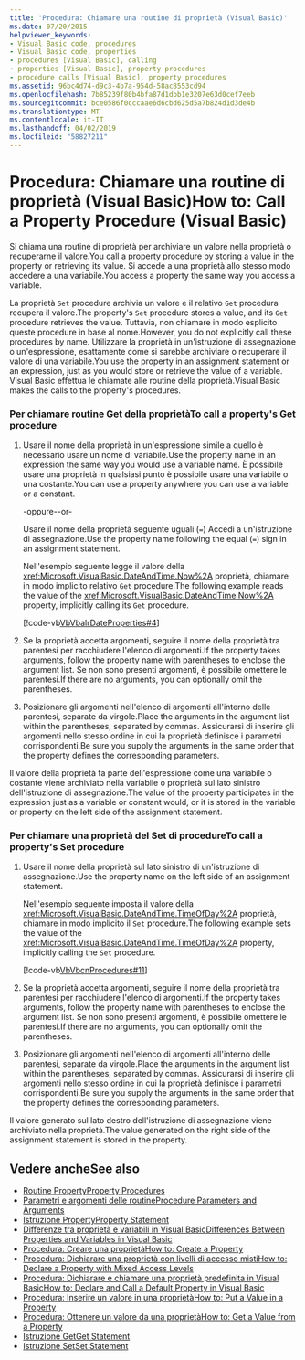 ```yaml
---
title: 'Procedura: Chiamare una routine di proprietà (Visual Basic)'
ms.date: 07/20/2015
helpviewer_keywords:
- Visual Basic code, procedures
- Visual Basic code, properties
- procedures [Visual Basic], calling
- properties [Visual Basic], property procedures
- procedure calls [Visual Basic], property procedures
ms.assetid: 96bc4d74-d9c3-4b7a-954d-58ac8553cd94
ms.openlocfilehash: 7b85239f80b4bfa87d1dbb1e3207e63d0cef7eeb
ms.sourcegitcommit: bce0586f0cccaae6d6cbd625d5a7b824d1d3de4b
ms.translationtype: MT
ms.contentlocale: it-IT
ms.lasthandoff: 04/02/2019
ms.locfileid: "58827211"
---
```

# <a name="how-to-call-a-property-procedure-visual-basic"></a><span data-ttu-id="efe57-102">Procedura: Chiamare una routine di proprietà (Visual Basic)</span><span class="sxs-lookup"><span data-stu-id="efe57-102">How to: Call a Property Procedure (Visual Basic)</span></span>
<span data-ttu-id="efe57-103">Si chiama una routine di proprietà per archiviare un valore nella proprietà o recuperarne il valore.</span><span class="sxs-lookup"><span data-stu-id="efe57-103">You call a property procedure by storing a value in the property or retrieving its value.</span></span> <span data-ttu-id="efe57-104">Si accede a una proprietà allo stesso modo accedere a una variabile.</span><span class="sxs-lookup"><span data-stu-id="efe57-104">You access a property the same way you access a variable.</span></span>  
  
 <span data-ttu-id="efe57-105">La proprietà `Set` procedure archivia un valore e il relativo `Get` procedura recupera il valore.</span><span class="sxs-lookup"><span data-stu-id="efe57-105">The property's `Set` procedure stores a value, and its `Get` procedure retrieves the value.</span></span> <span data-ttu-id="efe57-106">Tuttavia, non chiamare in modo esplicito queste procedure in base al nome.</span><span class="sxs-lookup"><span data-stu-id="efe57-106">However, you do not explicitly call these procedures by name.</span></span> <span data-ttu-id="efe57-107">Utilizzare la proprietà in un'istruzione di assegnazione o un'espressione, esattamente come si sarebbe archiviare o recuperare il valore di una variabile.</span><span class="sxs-lookup"><span data-stu-id="efe57-107">You use the property in an assignment statement or an expression, just as you would store or retrieve the value of a variable.</span></span> <span data-ttu-id="efe57-108">Visual Basic effettua le chiamate alle routine della proprietà.</span><span class="sxs-lookup"><span data-stu-id="efe57-108">Visual Basic makes the calls to the property's procedures.</span></span>  
  
### <a name="to-call-a-propertys-get-procedure"></a><span data-ttu-id="efe57-109">Per chiamare routine Get della proprietà</span><span class="sxs-lookup"><span data-stu-id="efe57-109">To call a property's Get procedure</span></span>  
  
1.  <span data-ttu-id="efe57-110">Usare il nome della proprietà in un'espressione simile a quello è necessario usare un nome di variabile.</span><span class="sxs-lookup"><span data-stu-id="efe57-110">Use the property name in an expression the same way you would use a variable name.</span></span> <span data-ttu-id="efe57-111">È possibile usare una proprietà in qualsiasi punto è possibile usare una variabile o una costante.</span><span class="sxs-lookup"><span data-stu-id="efe57-111">You can use a property anywhere you can use a variable or a constant.</span></span>  
  
     <span data-ttu-id="efe57-112">-oppure-</span><span class="sxs-lookup"><span data-stu-id="efe57-112">-or-</span></span>  
  
     <span data-ttu-id="efe57-113">Usare il nome della proprietà seguente uguali (`=`) Accedi a un'istruzione di assegnazione.</span><span class="sxs-lookup"><span data-stu-id="efe57-113">Use the property name following the equal (`=`) sign in an assignment statement.</span></span>  
  
     <span data-ttu-id="efe57-114">Nell'esempio seguente legge il valore della <xref:Microsoft.VisualBasic.DateAndTime.Now%2A> proprietà, chiamare in modo implicito relativo `Get` procedure.</span><span class="sxs-lookup"><span data-stu-id="efe57-114">The following example reads the value of the <xref:Microsoft.VisualBasic.DateAndTime.Now%2A> property, implicitly calling its `Get` procedure.</span></span>  
  
     [!code-vb[VbVbalrDateProperties#4](~/samples/snippets/visualbasic/VS_Snippets_VBCSharp/VbVbalrDateProperties/VB/Module1.vb#4)]  
  
2.  <span data-ttu-id="efe57-115">Se la proprietà accetta argomenti, seguire il nome della proprietà tra parentesi per racchiudere l'elenco di argomenti.</span><span class="sxs-lookup"><span data-stu-id="efe57-115">If the property takes arguments, follow the property name with parentheses to enclose the argument list.</span></span> <span data-ttu-id="efe57-116">Se non sono presenti argomenti, è possibile omettere le parentesi.</span><span class="sxs-lookup"><span data-stu-id="efe57-116">If there are no arguments, you can optionally omit the parentheses.</span></span>  
  
3.  <span data-ttu-id="efe57-117">Posizionare gli argomenti nell'elenco di argomenti all'interno delle parentesi, separate da virgole.</span><span class="sxs-lookup"><span data-stu-id="efe57-117">Place the arguments in the argument list within the parentheses, separated by commas.</span></span> <span data-ttu-id="efe57-118">Assicurarsi di inserire gli argomenti nello stesso ordine in cui la proprietà definisce i parametri corrispondenti.</span><span class="sxs-lookup"><span data-stu-id="efe57-118">Be sure you supply the arguments in the same order that the property defines the corresponding parameters.</span></span>  
  
 <span data-ttu-id="efe57-119">Il valore della proprietà fa parte dell'espressione come una variabile o costante viene archiviato nella variabile o proprietà sul lato sinistro dell'istruzione di assegnazione.</span><span class="sxs-lookup"><span data-stu-id="efe57-119">The value of the property participates in the expression just as a variable or constant would, or it is stored in the variable or property on the left side of the assignment statement.</span></span>  
  
### <a name="to-call-a-propertys-set-procedure"></a><span data-ttu-id="efe57-120">Per chiamare una proprietà del Set di procedure</span><span class="sxs-lookup"><span data-stu-id="efe57-120">To call a property's Set procedure</span></span>  
  
1.  <span data-ttu-id="efe57-121">Usare il nome della proprietà sul lato sinistro di un'istruzione di assegnazione.</span><span class="sxs-lookup"><span data-stu-id="efe57-121">Use the property name on the left side of an assignment statement.</span></span>  
  
     <span data-ttu-id="efe57-122">Nell'esempio seguente imposta il valore della <xref:Microsoft.VisualBasic.DateAndTime.TimeOfDay%2A> proprietà, chiamare in modo implicito il `Set` procedure.</span><span class="sxs-lookup"><span data-stu-id="efe57-122">The following example sets the value of the <xref:Microsoft.VisualBasic.DateAndTime.TimeOfDay%2A> property, implicitly calling the `Set` procedure.</span></span>  
  
     [!code-vb[VbVbcnProcedures#11](~/samples/snippets/visualbasic/VS_Snippets_VBCSharp/VbVbcnProcedures/VB/Class1.vb#11)]  
  
2.  <span data-ttu-id="efe57-123">Se la proprietà accetta argomenti, seguire il nome della proprietà tra parentesi per racchiudere l'elenco di argomenti.</span><span class="sxs-lookup"><span data-stu-id="efe57-123">If the property takes arguments, follow the property name with parentheses to enclose the argument list.</span></span> <span data-ttu-id="efe57-124">Se non sono presenti argomenti, è possibile omettere le parentesi.</span><span class="sxs-lookup"><span data-stu-id="efe57-124">If there are no arguments, you can optionally omit the parentheses.</span></span>  
  
3.  <span data-ttu-id="efe57-125">Posizionare gli argomenti nell'elenco di argomenti all'interno delle parentesi, separate da virgole.</span><span class="sxs-lookup"><span data-stu-id="efe57-125">Place the arguments in the argument list within the parentheses, separated by commas.</span></span> <span data-ttu-id="efe57-126">Assicurarsi di inserire gli argomenti nello stesso ordine in cui la proprietà definisce i parametri corrispondenti.</span><span class="sxs-lookup"><span data-stu-id="efe57-126">Be sure you supply the arguments in the same order that the property defines the corresponding parameters.</span></span>  
  
 <span data-ttu-id="efe57-127">Il valore generato sul lato destro dell'istruzione di assegnazione viene archiviato nella proprietà.</span><span class="sxs-lookup"><span data-stu-id="efe57-127">The value generated on the right side of the assignment statement is stored in the property.</span></span>  
  
## <a name="see-also"></a><span data-ttu-id="efe57-128">Vedere anche</span><span class="sxs-lookup"><span data-stu-id="efe57-128">See also</span></span>

- [<span data-ttu-id="efe57-129">Routine Property</span><span class="sxs-lookup"><span data-stu-id="efe57-129">Property Procedures</span></span>](./property-procedures.md)
- [<span data-ttu-id="efe57-130">Parametri e argomenti delle routine</span><span class="sxs-lookup"><span data-stu-id="efe57-130">Procedure Parameters and Arguments</span></span>](./procedure-parameters-and-arguments.md)
- [<span data-ttu-id="efe57-131">Istruzione Property</span><span class="sxs-lookup"><span data-stu-id="efe57-131">Property Statement</span></span>](../../../../visual-basic/language-reference/statements/property-statement.md)
- [<span data-ttu-id="efe57-132">Differenze tra proprietà e variabili in Visual Basic</span><span class="sxs-lookup"><span data-stu-id="efe57-132">Differences Between Properties and Variables in Visual Basic</span></span>](./differences-between-properties-and-variables.md)
- [<span data-ttu-id="efe57-133">Procedura: Creare una proprietà</span><span class="sxs-lookup"><span data-stu-id="efe57-133">How to: Create a Property</span></span>](./how-to-create-a-property.md)
- [<span data-ttu-id="efe57-134">Procedura: Dichiarare una proprietà con livelli di accesso misti</span><span class="sxs-lookup"><span data-stu-id="efe57-134">How to: Declare a Property with Mixed Access Levels</span></span>](./how-to-declare-a-property-with-mixed-access-levels.md)
- [<span data-ttu-id="efe57-135">Procedura: Dichiarare e chiamare una proprietà predefinita in Visual Basic</span><span class="sxs-lookup"><span data-stu-id="efe57-135">How to: Declare and Call a Default Property in Visual Basic</span></span>](./how-to-declare-and-call-a-default-property.md)
- [<span data-ttu-id="efe57-136">Procedura: Inserire un valore in una proprietà</span><span class="sxs-lookup"><span data-stu-id="efe57-136">How to: Put a Value in a Property</span></span>](./how-to-put-a-value-in-a-property.md)
- [<span data-ttu-id="efe57-137">Procedura: Ottenere un valore da una proprietà</span><span class="sxs-lookup"><span data-stu-id="efe57-137">How to: Get a Value from a Property</span></span>](./how-to-get-a-value-from-a-property.md)
- [<span data-ttu-id="efe57-138">Istruzione Get</span><span class="sxs-lookup"><span data-stu-id="efe57-138">Get Statement</span></span>](../../../../visual-basic/language-reference/statements/get-statement.md)
- [<span data-ttu-id="efe57-139">Istruzione Set</span><span class="sxs-lookup"><span data-stu-id="efe57-139">Set Statement</span></span>](../../../../visual-basic/language-reference/statements/set-statement.md)
